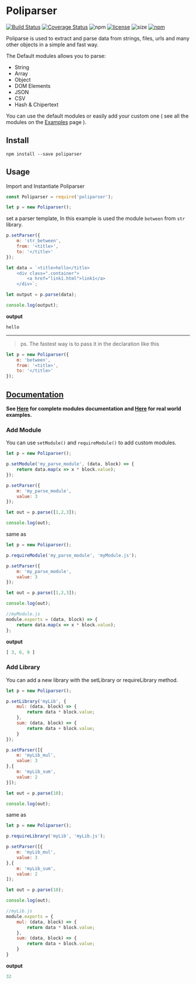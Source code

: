 # **Poliparser**
[![Build Status](https://travis-ci.org/colgatto/Poliparser.svg?branch=master)](https://travis-ci.org/colgatto/Poliparser)
[![Coverage Status](https://coveralls.io/repos/github/colgatto/Poliparser/badge.svg?branch=master)](https://coveralls.io/github/colgatto/Poliparser?branch=master)
![npm](https://badgen.net/npm/dt/poliparser)
[![license](https://badgen.net/npm/license/poliparser)](https://github.com/colgatto/RWTFPL)
![size](https://badgen.net/packagephobia/publish/poliparser)
[![npm](https://badgen.net/badge/icon/npm?icon=npm&label)](https://www.npmjs.com/package/poliparser)

Poliparse is used to extract and parse data from strings, files, urls and many other objects in a simple and fast way.

The Default modules allows you to parse:
- String
- Array
- Object
- DOM Elements
- JSON
- CSV
- Hash & Chipertext

You can use the default modules or easily add your custom one ( see all the modules on the [Examples](https://github.com/colgatto/Poliparser/tree/master/Examples) page ).

## **Install**

```
npm install --save poliparser 
```

## **Usage**

Import and Instantiate Poliparser

```js
const Poliparser = require('poliparser');

let p = new Poliparser();
```

set a parser template,
In this example is used the module `between` from `str` library.

```js
p.setParser({
	m: 'str_between',
	from: '<title>',
	to: '</title>'
});
```

```js
let data = `<title>hello</title>
	<div class=".container">
		<a href="link1.html">link1</a>
	</div>`;

let output = p.parse(data);

console.log(output);
```
**output**
```js
hello
```

---

>ps. The fastest way is to pass it in the declaration like this

```js
let p = new Poliparser({
	m: 'between',
	from: '<title>',
	to: '</title>'
});
```
## **[Documentation](https://github.com/colgatto/Poliparser/tree/master/docgen#documentation)**

**See [Here](https://github.com/colgatto/Poliparser/tree/master/docgen#documentation) for complete modules documentation and [Here](https://github.com/colgatto/Poliparser/tree/master/Examples#real-world-examples) for real world examples.**

### Add Module

You can use `setModule()` and `requireModule()` to add custom modules.

```js
let p = new Poliparser();

p.setModule('my_parse_module', (data, block) => {
	return data.map(x => x * block.value);
});

p.setParser({
	m: 'my_parse_module',
	value: 3
});

let out = p.parse([1,2,3]);

console.log(out);
```

same as

```js
let p = new Poliparser();

p.requireModule('my_parse_module', 'myModule.js');

p.setParser({
	m: 'my_parse_module',
	value: 3
});

let out = p.parse([1,2,3]);

console.log(out);
```

```js
//myModule.js
module.exports = (data, block) => {
	return data.map(x => x * block.value);
};
```

**output**
```js
[ 3, 6, 9 ]
```

### Add Library

You can add a new library with the setLibrary or requireLibrary method.

```js
let p = new Poliparser();

p.setLibrary('myLib', {
	mul: (data, block) => {
		return data * block.value;
	},
	sum: (data, block) => {
		return data + block.value;
	}
});

p.setParser([{
	m: 'myLib_mul',
	value: 3
},{
	m: 'myLib_sum',
	value: 2
}]);

let out = p.parse(10);

console.log(out);
```

same as

```js
let p = new Poliparser();

p.requireLibrary('myLib', 'myLib.js');

p.setParser([{
	m: 'myLib_mul',
	value: 3
},{
	m: 'myLib_sum',
	value: 2
]);

let out = p.parse(10);

console.log(out);
```

```js
//myLib.js
module.exports = {
	mul: (data, block) => {
		return data * block.value;
	},
	sum: (data, block) => {
		return data + block.value;
	}
}
```

**output**

```js
32
```